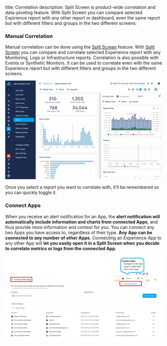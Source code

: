 title: Correlation
description: Split Screen is product-wide correlation and data-pivoting feature. With Split Screen you can compare selected Expirience report with any other report or dashboard, even the same report but with different filters and groups in the two different screens.

### Manual Correlation

Manual correlation can be done using the [Split Screen](../guide/split-screen) feature. With [Split Screen](../guide/split-screen) you can compare and correlate selected Experience report with any Monitoring, Logs or Infrastructure reports. Correlation is also possible with Events or Synthetic Monitors. It can be used to correlate even with the same Experience report but with different filters and groups in the two different screens.

![Correlate Experience with Monitoring in Split Screen](../images/guide/split-screen/experience-monitoring.png)

Once you select a report you want to correlate with, it’ll be remembered so you can quickly toggle it.

### Connect Apps
When you receive an alert notification for an App, the **alert notification will automatically include information and charts from connected Apps**, and thus provide more information and context for you. You can connect any two Apps you have access to, regardless of their type. **Any App can be connected to any number of other Apps**.
Connecting an Experience App to any other App will **let you easily open it in a Split Screen when you decide to correlate metrics or logs from the connected App**.

![Sematext Cloud Logs Guide - Connect Apps](../images/guide/logs/connect-apps_2.png)
